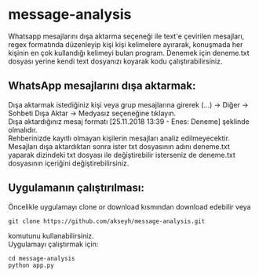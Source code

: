 # message-analysis

Whatsapp mesajlarını dışa aktarma seçeneği ile text'e çevirilen mesajları, regex formatında düzenleyip kişi kişi kelimelere ayırarak, konuşmada her kişinin en çok kullandığı kelimeyi bulan program. Denemek için deneme.txt dosyası yerine kendi text dosyanızı koyarak kodu çalıştırabilirsiniz.

## WhatsApp mesajlarını dışa aktarmak:
Dışa aktarmak istediğiniz kişi veya grup mesajlarına girerek (...) -> Diğer -> Sohbeti Dışa Aktar -> Medyasız seçeneğine tıklayın.\
Dışa aktardığınız mesaj formatı [25.11.2018 13:39 - Enes: Deneme] şeklinde olmalıdır.\
Rehberinizde kayıtlı olmayan kişilerin mesajları analiz edilmeyecektir.\
Mesajları dışa aktardıktan sonra ister txt dosyasının adını deneme.txt yaparak dizindeki txt dosyası ile değiştirebilir isterseniz de deneme.txt dosyasının içeriğini değiştirebilirsiniz.

## Uygulamanın çalıştırılması:
Öncelikle uygulamayı clone or download kısmından download edebilir veya
```
git clone https://github.com/akseyh/message-analysis.git
```
komutunu kullanabilirsiniz.\
Uygulamayı çalıştırmak için:
```
cd message-analysis
python app.py
```
